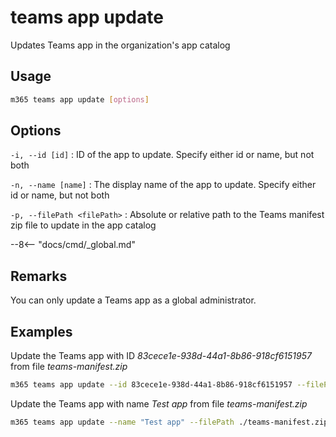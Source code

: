 # teams app update

Updates Teams app in the organization's app catalog

## Usage

```sh
m365 teams app update [options]
```

## Options

`-i, --id [id]`
: ID of the app to update. Specify either id or name, but not both

`-n, --name [name]`
: The display name of the app to update. Specify either id or name, but not both

`-p, --filePath <filePath>`
: Absolute or relative path to the Teams manifest zip file to update in the app catalog

--8<-- "docs/cmd/_global.md"

## Remarks

You can only update a Teams app as a global administrator.

## Examples

Update the Teams app with ID _83cece1e-938d-44a1-8b86-918cf6151957_ from file _teams-manifest.zip_

```sh
m365 teams app update --id 83cece1e-938d-44a1-8b86-918cf6151957 --filePath ./teams-manifest.zip
```

Update the Teams app with name _Test app_ from file _teams-manifest.zip_

```sh
m365 teams app update --name "Test app" --filePath ./teams-manifest.zip
```
